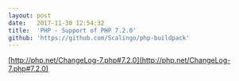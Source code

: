 ```yaml
---
layout:	post
date:	2017-11-30 12:54:32
title:	'PHP - Support of PHP 7.2.0'
github: 'https://github.com/Scalingo/php-buildpack'
---
```


[http://php.net/ChangeLog-7.php#7.2.0](http://php.net/ChangeLog-7.php#7.2.0)
